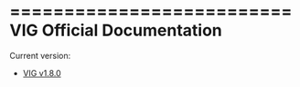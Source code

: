 ==========================
VIG Official Documentation
==========================

Current version:

* [VIG v1.8.0](v1.8.0/local_index.md)
